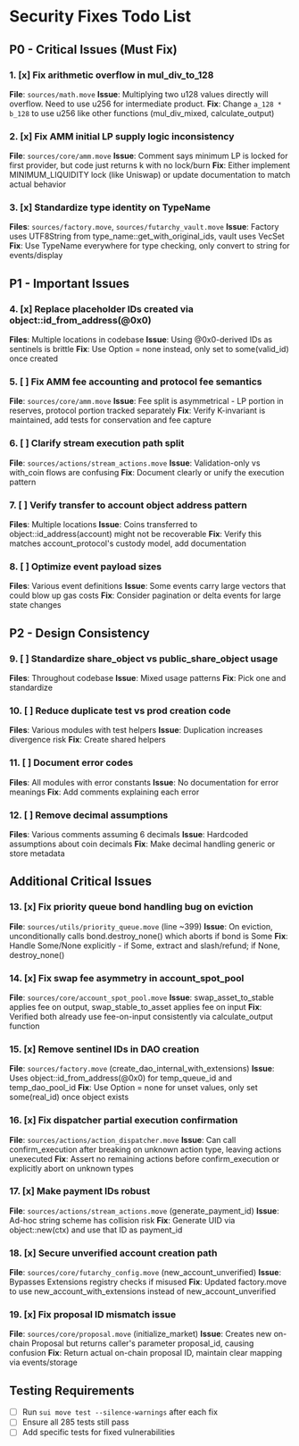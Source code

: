 # Security Fixes Todo List

## P0 - Critical Issues (Must Fix)

### 1. [x] Fix arithmetic overflow in mul_div_to_128
**File**: `sources/math.move`
**Issue**: Multiplying two u128 values directly will overflow. Need to use u256 for intermediate product.
**Fix**: Change `a_128 * b_128` to use u256 like other functions (mul_div_mixed, calculate_output)

### 2. [x] Fix AMM initial LP supply logic inconsistency
**File**: `sources/core/amm.move`
**Issue**: Comment says minimum LP is locked for first provider, but code just returns k with no lock/burn
**Fix**: Either implement MINIMUM_LIQUIDITY lock (like Uniswap) or update documentation to match actual behavior

### 3. [x] Standardize type identity on TypeName
**Files**: `sources/factory.move`, `sources/futarchy_vault.move`
**Issue**: Factory uses UTF8String from type_name::get_with_original_ids, vault uses VecSet<TypeName>
**Fix**: Use TypeName everywhere for type checking, only convert to string for events/display

## P1 - Important Issues

### 4. [x] Replace placeholder IDs created via object::id_from_address(@0x0)
**Files**: Multiple locations in codebase
**Issue**: Using @0x0-derived IDs as sentinels is brittle
**Fix**: Use Option<ID> = none instead, only set to some(valid_id) once created

### 5. [ ] Fix AMM fee accounting and protocol fee semantics
**File**: `sources/core/amm.move`
**Issue**: Fee split is asymmetrical - LP portion in reserves, protocol portion tracked separately
**Fix**: Verify K-invariant is maintained, add tests for conservation and fee capture

### 6. [ ] Clarify stream execution path split
**File**: `sources/actions/stream_actions.move`
**Issue**: Validation-only vs with_coin flows are confusing
**Fix**: Document clearly or unify the execution pattern

### 7. [ ] Verify transfer to account object address pattern
**Files**: Multiple locations
**Issue**: Coins transferred to object::id_address(account) might not be recoverable
**Fix**: Verify this matches account_protocol's custody model, add documentation

### 8. [ ] Optimize event payload sizes
**Files**: Various event definitions
**Issue**: Some events carry large vectors that could blow up gas costs
**Fix**: Consider pagination or delta events for large state changes

## P2 - Design Consistency

### 9. [ ] Standardize share_object vs public_share_object usage
**Files**: Throughout codebase
**Issue**: Mixed usage patterns
**Fix**: Pick one and standardize

### 10. [ ] Reduce duplicate test vs prod creation code
**Files**: Various modules with test helpers
**Issue**: Duplication increases divergence risk
**Fix**: Create shared helpers

### 11. [ ] Document error codes
**Files**: All modules with error constants
**Issue**: No documentation for error meanings
**Fix**: Add comments explaining each error

### 12. [ ] Remove decimal assumptions
**Files**: Various comments assuming 6 decimals
**Issue**: Hardcoded assumptions about coin decimals
**Fix**: Make decimal handling generic or store metadata

## Additional Critical Issues

### 13. [x] Fix priority queue bond handling bug on eviction
**File**: `sources/utils/priority_queue.move` (line ~399)
**Issue**: On eviction, unconditionally calls bond.destroy_none() which aborts if bond is Some
**Fix**: Handle Some/None explicitly - if Some, extract and slash/refund; if None, destroy_none()

### 14. [x] Fix swap fee asymmetry in account_spot_pool
**File**: `sources/core/account_spot_pool.move`
**Issue**: swap_asset_to_stable applies fee on output, swap_stable_to_asset applies fee on input
**Fix**: Verified both already use fee-on-input consistently via calculate_output function

### 15. [x] Remove sentinel IDs in DAO creation
**File**: `sources/factory.move` (create_dao_internal_with_extensions)
**Issue**: Uses object::id_from_address(@0x0) for temp_queue_id and temp_dao_pool_id
**Fix**: Use Option<ID> = none for unset values, only set some(real_id) once object exists

### 16. [x] Fix dispatcher partial execution confirmation
**File**: `sources/actions/action_dispatcher.move`
**Issue**: Can call confirm_execution after breaking on unknown action type, leaving actions unexecuted
**Fix**: Assert no remaining actions before confirm_execution or explicitly abort on unknown types

### 17. [x] Make payment IDs robust
**File**: `sources/actions/stream_actions.move` (generate_payment_id)
**Issue**: Ad-hoc string scheme has collision risk
**Fix**: Generate UID via object::new(ctx) and use that ID as payment_id

### 18. [x] Secure unverified account creation path
**File**: `sources/core/futarchy_config.move` (new_account_unverified)
**Issue**: Bypasses Extensions registry checks if misused
**Fix**: Updated factory.move to use new_account_with_extensions instead of new_account_unverified

### 19. [x] Fix proposal ID mismatch issue
**File**: `sources/core/proposal.move` (initialize_market)
**Issue**: Creates new on-chain Proposal but returns caller's parameter proposal_id, causing confusion
**Fix**: Return actual on-chain proposal ID, maintain clear mapping via events/storage

## Testing Requirements

- [ ] Run `sui move test --silence-warnings` after each fix
- [ ] Ensure all 285 tests still pass
- [ ] Add specific tests for fixed vulnerabilities